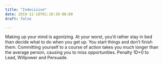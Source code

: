 ```yaml
---
title: "Indecisive"
date: 2019-12-18T01:10:39-08:00
draft: false

---
```


Making up your mind is agonizing. At your worst, you’d rather stay in bed than decide what to do when you get up. You start things and don’t finish them. Committing yourself to a course of action takes you much longer than the average person, causing you to miss opportunities. Penalty 1D+0 to Lead, Willpower and Persuade.